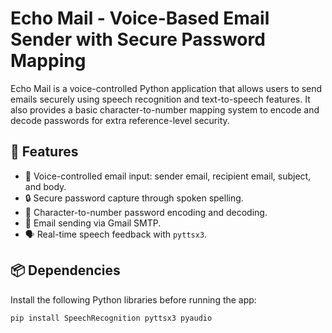 # Echo Mail - Voice-Based Email Sender with Secure Password Mapping

Echo Mail is a voice-controlled Python application that allows users to send emails securely using speech recognition and text-to-speech features. It also provides a basic character-to-number mapping system to encode and decode passwords for extra reference-level security.

## 🔧 Features

- 🎤 Voice-controlled email input: sender email, recipient email, subject, and body.
- 🔒 Secure password capture through spoken spelling.
- 🔁 Character-to-number password encoding and decoding.
- 📧 Email sending via Gmail SMTP.
- 🗣️ Real-time speech feedback with `pyttsx3`.

## 📦 Dependencies

Install the following Python libraries before running the app:

```bash
pip install SpeechRecognition pyttsx3 pyaudio
